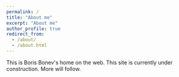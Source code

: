 ```yaml
---
permalink: /
title: "About me"
excerpt: "About me"
author_profile: true
redirect_from: 
  - /about/
  - /about.html
---
```


This is Boris Bonev's home on the web. This site is currently under construction. More will follow.
